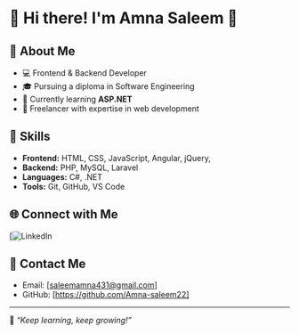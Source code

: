 # 🌟 Hi there! I'm Amna Saleem 👋

## 🚀 About Me
- 💻 Frontend & Backend Developer  
- 🎓 Pursuing a diploma in Software Engineering  
- 🌱 Currently learning **ASP.NET**  
- 💼 Freelancer with expertise in web development  

## 🔧 Skills
- **Frontend:** HTML, CSS, JavaScript, Angular, jQuery,   
- **Backend:** PHP, MySQL, Laravel  
- **Languages:** C#, .NET  
- **Tools:** Git, GitHub, VS Code  

## 🌐 Connect with Me
[![LinkedIn](https://www.linkedin.com/in/amna-saleem-it/)

## 📧 Contact Me
- Email: [saleemamna431@gmail.com]
- GitHub: [https://github.com/Amna-saleem22]

---

🌟 *“Keep learning, keep growing!”*
